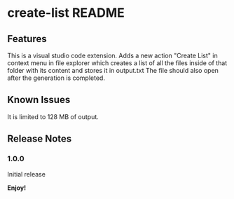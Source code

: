 # create-list README

## Features

This is a visual studio code extension.
Adds a new action "Create List" in context menu in file explorer which creates a list of all the files inside of that folder with its content and stores it in output.txt
The file should also open after the generation is completed.

## Known Issues

It is limited to 128 MB of output.

## Release Notes

### 1.0.0

Initial release


**Enjoy!**
